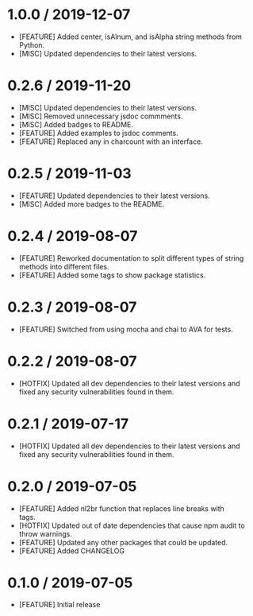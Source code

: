 1.0.0 / 2019-12-07
===========================
* [FEATURE] Added center, isAlnum, and isAlpha string methods from Python.
* [MISC] Updated dependencies to their latest versions.

0.2.6 / 2019-11-20
===========================
* [MISC] Updated dependencies to their latest versions.
* [MISC] Removed unnecessary jsdoc commments.
* [MISC] Added badges to README.
* [FEATURE] Added examples to jsdoc comments.
* [FEATURE] Replaced any in charcount with an interface.

0.2.5 / 2019-11-03
===========================
* [FEATURE] Updated dependencies to their latest versions.
* [MISC] Added more badges to the README.

0.2.4 / 2019-08-07
===========================
* [FEATURE] Reworked documentation to split different types of string methods into different files.
* [FEATURE] Added some tags to show package statistics.

0.2.3 / 2019-08-07
===========================
* [FEATURE] Switched from using mocha and chai to AVA for tests.

0.2.2 / 2019-08-07
===========================
* [HOTFIX] Updated all dev dependencies to their latest versions and fixed any security vulnerabilities found in them.

0.2.1 / 2019-07-17
===========================
* [HOTFIX] Updated all dev dependencies to their latest versions and fixed any security vulnerabilities found in them.

0.2.0 / 2019-07-05
===========================
* [FEATURE] Added nl2br function that replaces line breaks with <br /> tags.
* [HOTFIX] Updated out of date dependencies that cause npm audit to throw warnings.
* [FEATURE] Updated any other packages that could be updated.
* [FEATURE] Added CHANGELOG

0.1.0 / 2019-07-05
===========================
* [FEATURE] Initial release